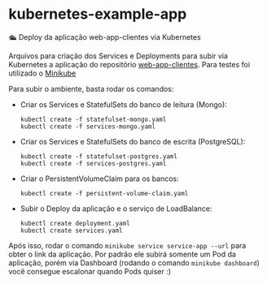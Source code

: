 # kubernetes-example-app
🛳 Deploy da aplicação web-app-clientes via Kubernetes

Arquivos para criação dos Services e Deployments para subir via Kubernetes a aplicação do repositório [web-app-clientes](https://github.com/rafaeldalsenter/web-app-clientes). Para testes foi utilizado o [Minikube](https://kubernetes.io/docs/tasks/tools/install-minikube/)

Para subir o ambiente, basta rodar os comandos:

- Criar os Services e StatefulSets do banco de leitura (Mongo):
  ```
  kubectl create -f statefulset-mongo.yaml
  kubectl create -f services-mongo.yaml
  ```

- Criar os Services e StatefulSets do banco de escrita (PostgreSQL):
  ```
  kubectl create -f statefulset-postgres.yaml
  kubectl create -f services-postgres.yaml
  ```
- Criar o PersistentVolumeClaim para os bancos:
  ```
  kubectl create -f persistent-volume-claim.yaml
  ```
- Subir o Deploy da aplicação e o serviço de LoadBalance:
  ```
  kubectl create deployment.yaml
  kubectl create services.yaml
  ```
  
Após isso, rodar o comando `minikube service service-app --url` para obter o link da aplicação. Por padrão ele subirá somente um Pod da aplicação, porém via Dashboard (rodando o comando `minikube dashboard`) você consegue escalonar quando Pods quiser :) 

